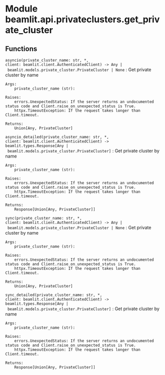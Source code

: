 Module beamlit.api.privateclusters.get_private_cluster
======================================================

Functions
---------

`asyncio(private_cluster_name: str, *, client: beamlit.client.AuthenticatedClient) ‑> Any | beamlit.models.private_cluster.PrivateCluster | None`
:   Get private cluster by name
    
    Args:
        private_cluster_name (str):
    
    Raises:
        errors.UnexpectedStatus: If the server returns an undocumented status code and Client.raise_on_unexpected_status is True.
        httpx.TimeoutException: If the request takes longer than Client.timeout.
    
    Returns:
        Union[Any, PrivateCluster]

`asyncio_detailed(private_cluster_name: str, *, client: beamlit.client.AuthenticatedClient) ‑> beamlit.types.Response[Any | beamlit.models.private_cluster.PrivateCluster]`
:   Get private cluster by name
    
    Args:
        private_cluster_name (str):
    
    Raises:
        errors.UnexpectedStatus: If the server returns an undocumented status code and Client.raise_on_unexpected_status is True.
        httpx.TimeoutException: If the request takes longer than Client.timeout.
    
    Returns:
        Response[Union[Any, PrivateCluster]]

`sync(private_cluster_name: str, *, client: beamlit.client.AuthenticatedClient) ‑> Any | beamlit.models.private_cluster.PrivateCluster | None`
:   Get private cluster by name
    
    Args:
        private_cluster_name (str):
    
    Raises:
        errors.UnexpectedStatus: If the server returns an undocumented status code and Client.raise_on_unexpected_status is True.
        httpx.TimeoutException: If the request takes longer than Client.timeout.
    
    Returns:
        Union[Any, PrivateCluster]

`sync_detailed(private_cluster_name: str, *, client: beamlit.client.AuthenticatedClient) ‑> beamlit.types.Response[Any | beamlit.models.private_cluster.PrivateCluster]`
:   Get private cluster by name
    
    Args:
        private_cluster_name (str):
    
    Raises:
        errors.UnexpectedStatus: If the server returns an undocumented status code and Client.raise_on_unexpected_status is True.
        httpx.TimeoutException: If the request takes longer than Client.timeout.
    
    Returns:
        Response[Union[Any, PrivateCluster]]